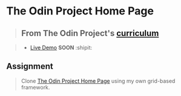 # The Odin Project Home Page
> ## From The Odin Project's [curriculum](https://www.theodinproject.com/courses/html5-and-css3/lessons/design-your-own-grid-based-framework)

> - [Live Demo]() **SOON** :shipit:

## Assignment

> Clone [The Odin Project Home Page](https://www.theodinproject.com/home) using my own grid-based framework.
